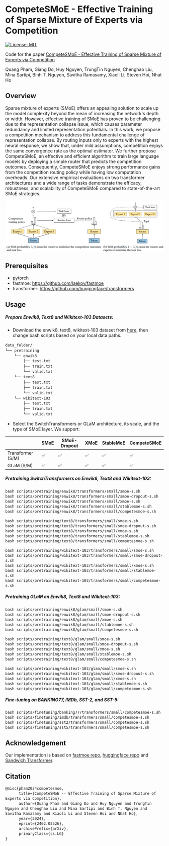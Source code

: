 # CompeteSMoE - Effective Training of Sparse Mixture of Experts via Competition
[![License: MIT](https://img.shields.io/badge/License-MIT-green.svg)](https://opensource.org/licenses/MIT)

Code for the paper [CompeteSMoE - Effective Training of Sparse Mixture of Experts via Competition](https://arxiv.org/abs/2402.02526)</br>

Quang Pham, Giang Do, Huy Nguyen, TrungTin Nguyen, Chenghao Liu, Mina Sartipi, Binh T. Nguyen, Savitha Ramasamy, Xiaoli Li, Steven Hoi, Nhat Ho


## Overview

Sparse mixture of experts (SMoE) offers an appealing solution to scale up the model complexity beyond the mean of increasing the network's depth or width. However, effective training of SMoE has proven to be challenging due to the representation collapse issue, which causes parameter redundancy and limited representation potentials. In this work, we propose a competition mechanism to address this fundamental challenge of representation collapse. By routing inputs only to experts with the highest neural response, we show that, under mild assumptions, competition enjoys the same convergence rate as the optimal estimator. We further propose CompeteSMoE, an effective and efficient algorithm to train large language models by deploying a simple router that predicts the competition outcomes. Consequently, CompeteSMoE enjoys strong performance gains from the competition routing policy while having low computation overheads. Our extensive empirical evaluations on two transformer architectures and a wide range of tasks demonstrate the efficacy, robustness, and scalability of CompeteSMoE compared to state-of-the-art SMoE strategies.

![](Figs/framework.png)


## Prerequisites

- pytorch
- fastmoe: https://github.com/laekov/fastmoe
- transformer: https://github.com/huggingface/transformers

## Usage


##### Prepare Enwik8, Text8 and Wikitext-103 Datasets: 

- Download the enwik8, text8, wikitext-103 dataset from [here](https://github.com/laekov/fastmoe/blob/master/examples/transformer-xl/scripts/getdata.sh), then change bash scripts based on your local data paths.
```bash
data_folder/
└── pretraining
    └── enwik8
        ├── test.txt
        ├── train.txt
        └── valid.txt
    └── text8
        ├── test.txt
        ├── train.txt
        └── valid.txt
    └── wikitext-103
        ├── test.txt
        ├── train.txt
        └── valid.txt
```

- Select the SwitchTransformers or GLaM  architecture, its scale, and the type of SMoE layer. We support:

|                     | SMoE | SMoE-Dropout | XMoE | StableMoE | CompeteSMoE |
|---------------------|------|--------------|------|-----------|-------------|
| Transformer (S/M)   |  ✅  |     ✅       |  ✅  |     ✅    |      ✅     |
| GLaM (S/M)          |  ✅  |     ✅       |  ✅  |     ✅    |      ✅     |


##### Pretraining SwitchTransformers on Enwik8, Text8 and Wikitext-103: 

``` # Enwik8 dataset:
bash scripts/pretraining/enwik8/transformers/small/smoe-s.sh
bash scripts/pretraining/enwik8/transformers/small/smoe-dropout-s.sh 
bash scripts/pretraining/enwik8/transformers/small/xmoe-s.sh
bash scripts/pretraining/enwik8/transformers/small/stablemoe-s.sh    
bash scripts/pretraining/enwik8/transformers/small/competesmoe-s.sh 
```

``` # Text8 dataset: 
bash scripts/pretraining/text8/transformers/small/smoe-s.sh
bash scripts/pretraining/text8/transformers/small/smoe-dropout-s.sh 
bash scripts/pretraining/text8/transformers/small/xmoe-s.sh
bash scripts/pretraining/text8/transformers/small/stablemoe-s.sh    
bash scripts/pretraining/text8/transformers/small/competesmoe-s.sh 
```


``` # Wikitext103 dataset: 
bash scripts/pretraining/wikitext-103/transformers/small/smoe-s.sh
bash scripts/pretraining/wikitext-103/transformers/small/smoe-dropout-s.sh 
bash scripts/pretraining/wikitext-103/transformers/small/xmoe-s.sh
bash scripts/pretraining/wikitext-103/transformers/small/stablemoe-s.sh    
bash scripts/pretraining/wikitext-103/transformers/small/competesmoe-s.sh 
```

##### Pretraining GLaM on Enwik8, Text8 and Wikitext-103: 

``` # Enwik8 dataset:
bash scripts/pretraining/enwik8/glam/small/smoe-s.sh
bash scripts/pretraining/enwik8/glam/small/smoe-dropout-s.sh 
bash scripts/pretraining/enwik8/glam/small/xmoe-s.sh
bash scripts/pretraining/enwik8/glam/small/stablemoe-s.sh    
bash scripts/pretraining/enwik8/glam/small/competesmoe-s.sh 
```

``` # Text8 dataset: 
bash scripts/pretraining/text8/glam/small/smoe-s.sh
bash scripts/pretraining/text8/glam/small/smoe-dropout-s.sh 
bash scripts/pretraining/text8/glam/small/xmoe-s.sh
bash scripts/pretraining/text8/glam/small/stablemoe-s.sh    
bash scripts/pretraining/text8/glam/small/competesmoe-s.sh 
```


``` # Wikitext103 dataset: 
bash scripts/pretraining/wikitext-103/glam/small/smoe-s.sh
bash scripts/pretraining/wikitext-103/glam/small/smoe-dropout-s.sh 
bash scripts/pretraining/wikitext-103/glam/small/xmoe-s.sh
bash scripts/pretraining/wikitext-103/glam/small/stablemoe-s.sh    
bash scripts/pretraining/wikitext-103/glam/small/competesmoe-s.sh 
```



##### Fine-tuning on BANKING77, IMDb, SST-2, and SST-5:

```
bash scripts/finetuning/banking77/transformers/small/competesmoe-s.sh 
bash scripts/finetuning/imdb/transformers/small/competesmoe-s.sh 
bash scripts/finetuning/sst2/transformers/small/competesmoe-s.sh 
bash scripts/finetuning/sst5/transformers/small/competesmoe-s.sh 
```

## Acknowledgement

Our implementation is based on [fastmoe repo](https://github.com/laekov/fastmoe), [huggingface repo](https://github.com/huggingface/transformers) and [Sandwich Transformer](https://github.com/ofirpress/sandwich_transformer).

## Citation

```
@misc{pham2024competesmoe,
      title={CompeteSMoE -- Effective Training of Sparse Mixture of Experts via Competition}, 
      author={Quang Pham and Giang Do and Huy Nguyen and TrungTin Nguyen and Chenghao Liu and Mina Sartipi and Binh T. Nguyen and Savitha Ramasamy and Xiaoli Li and Steven Hoi and Nhat Ho},
      year={2024},
      eprint={2402.02526},
      archivePrefix={arXiv},
      primaryClass={cs.LG}
}
```

